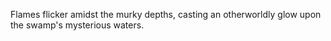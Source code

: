 Flames flicker amidst the murky depths, casting an otherworldly glow upon the swamp's mysterious waters.